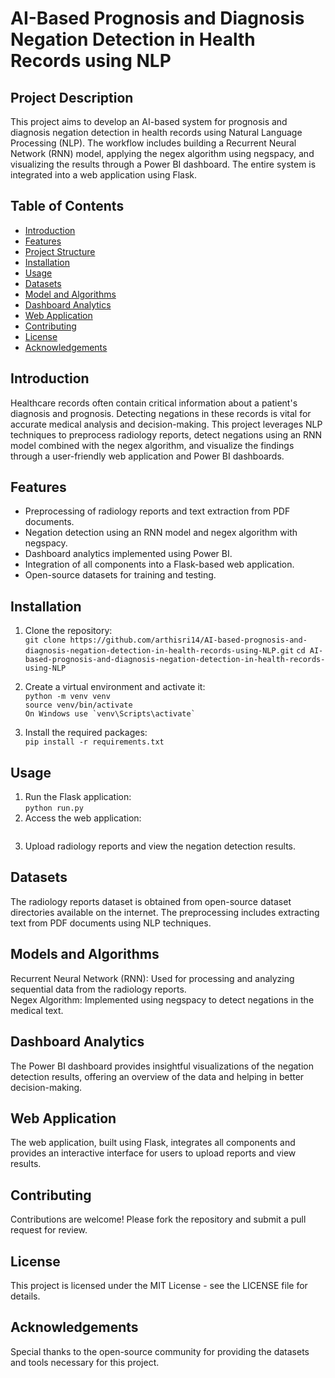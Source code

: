 # AI-Based Prognosis and Diagnosis Negation Detection in Health Records using NLP

## Project Description

This project aims to develop an AI-based system for prognosis and diagnosis negation detection in health records using Natural Language Processing (NLP). The workflow includes building a Recurrent Neural Network (RNN) model, applying the negex algorithm using negspacy, and visualizing the results through a Power BI dashboard. The entire system is integrated into a web application using Flask.

## Table of Contents

- [Introduction](#introduction)
- [Features](#features)
- [Project Structure](#project-structure)
- [Installation](#installation)
- [Usage](#usage)
- [Datasets](#datasets)
- [Model and Algorithms](#model-and-algorithms)
- [Dashboard Analytics](#dashboard-analytics)
- [Web Application](#web-application)
- [Contributing](#contributing)
- [License](#license)
- [Acknowledgements](#acknowledgements)

## Introduction

Healthcare records often contain critical information about a patient's diagnosis and prognosis. Detecting negations in these records is vital for accurate medical analysis and decision-making. This project leverages NLP techniques to preprocess radiology reports, detect negations using an RNN model combined with the negex algorithm, and visualize the findings through a user-friendly web application and Power BI dashboards.

## Features

- Preprocessing of radiology reports and text extraction from PDF documents.
- Negation detection using an RNN model and negex algorithm with negspacy.
- Dashboard analytics implemented using Power BI.
- Integration of all components into a Flask-based web application.
- Open-source datasets for training and testing.

## Installation

1. Clone the repository:
   <br/>
   ```git clone https://github.com/arthisri14/AI-based-prognosis-and-diagnosis-negation-detection-in-health-records-using-NLP.git```
   ```cd AI-based-prognosis-and-diagnosis-negation-detection-in-health-records-using-NLP```
   <br/>

2. Create a virtual environment and activate it:
   <br/>
   ```python -m venv venv```
   <br/>
   ```source venv/bin/activate```
   <br/>
   ```On Windows use `venv\Scripts\activate` ```

4. Install the required packages:
   <br/>
   ```pip install -r requirements.txt```

## Usage

1. Run the Flask application:
   <br/>
   ```python run.py```
2. Access the web application:
   <br/>
   ```Open your browser and go to http://127.0.0.1:5000
3. Upload radiology reports and view the negation detection results.

## Datasets

The radiology reports dataset is obtained from open-source dataset directories available on the internet. 
The preprocessing includes extracting text from PDF documents using NLP techniques.

## Models and Algorithms

Recurrent Neural Network (RNN): Used for processing and analyzing sequential data from the radiology reports.<br/>
Negex Algorithm: Implemented using negspacy to detect negations in the medical text.

## Dashboard Analytics

The Power BI dashboard provides insightful visualizations of the negation detection results, offering an overview of the data and helping in better decision-making.

## Web Application

The web application, built using Flask, integrates all components and provides an interactive interface for users to upload reports and view results.

## Contributing

Contributions are welcome! Please fork the repository and submit a pull request for review.

## License

This project is licensed under the MIT License - see the LICENSE file for details.

## Acknowledgements

Special thanks to the open-source community for providing the datasets and tools necessary for this project.
